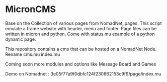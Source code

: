 # MicronCMS
Base on the Collection of various pages from NomadNet_pages.
This script emulate a frame website with header, menu and footer.
Page files can be written in micron and python.
Come with status.mu example of a python dynamic page.

This repository contains a cms that can be hosted on a NomadNet Node.
Rename cms.mu index.mu

Coming soon more modules and options like Message Board and Games

Demo on Nomadnet : 3e05f77a9f0dbfc124f230862153c9f9/page/index.mu
